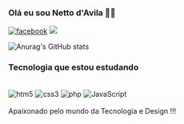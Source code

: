 ### Olá eu sou Netto d'Avila 👍🏻
[![facebook](https://img.shields.io/badge/LinkedIn-0077B5?style=for-the-badge&logo=linkedin&logoColor=white)](https://www.linkedin.com/in/netto-d-avila-undefined-830285299/)
[![](https://img.shields.io/badge/Instagram-E4405F?style=for-the-badge&logo=instagram&logoColor=white)](https://www.instagram.com/netto_davila/)


![Anurag's GitHub stats](https://github-readme-stats.vercel.app/api?username=nettodavila&show_icons=true&theme=tokyonight)

### Tecnologia que estou estudando

<div style="display: inline_block"><br/>
<img align= "center" alt= "htm5" src= "https://img.shields.io/badge/HTML5-E34F26?style=for-the-badge&logo=html5&logoColor=white"/>
<img align= "center" alt= "css3" src="https://img.shields.io/badge/CSS3-1572B6?style=for-the-badge&logo=css3&logoColor=white"/>
<img align= "center" alt= "php" src="https://img.shields.io/badge/PHP-777BB4?style=for-the-badge&logo=php&logoColor=white"/>
<img align= "center" alt= "JavaScript" src="https://img.shields.io/badge/JavaScript-F7DF1E?style=for-the-badge&logo=javascript&logoColor=black"/>

</div>
<br/>
Apaixonado pelo mundo da  Tecnologia e Design !!!
